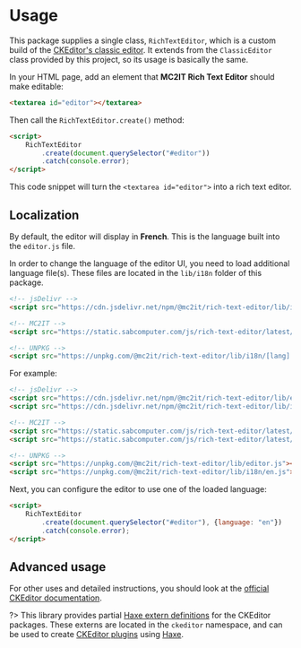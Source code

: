 # Usage
This package supplies a single class, `RichTextEditor`, which is a custom build of the [CKEditor's classic editor](https://ckeditor.com/docs/ckeditor5/latest/examples/builds/classic-editor.html).
It extends from the `ClassicEditor` class provided by this project, so its usage is basically the same.

In your HTML page, add an element that **MC2IT Rich Text Editor** should make editable:

```html
<textarea id="editor"></textarea>
```

Then call the `RichTextEditor.create()` method:

```html
<script>
	RichTextEditor
		.create(document.querySelector("#editor"))
		.catch(console.error);
</script>
```

This code snippet will turn the `<textarea id="editor">` into a rich text editor.

## Localization
By default, the editor will display in **French**. This is the language built into the `editor.js` file.

In order to change the language of the editor UI, you need to load additional language file(s).
These files are located in the `lib/i18n` folder of this package.

```html
<!-- jsDelivr -->
<script src="https://cdn.jsdelivr.net/npm/@mc2it/rich-text-editor/lib/i18n/[lang].js"></script>

<!-- MC2IT -->
<script src="https://static.sabcomputer.com/js/rich-text-editor/latest/i18n/[lang].js"></script>

<!-- UNPKG -->
<script src="https://unpkg.com/@mc2it/rich-text-editor/lib/i18n/[lang].js"></script>
```

For example:

```html
<!-- jsDelivr -->
<script src="https://cdn.jsdelivr.net/npm/@mc2it/rich-text-editor/lib/editor.js"></script>
<script src="https://cdn.jsdelivr.net/npm/@mc2it/rich-text-editor/lib/i18n/en.js"></script>

<!-- MC2IT -->
<script src="https://static.sabcomputer.com/js/rich-text-editor/latest/editor.js"></script>
<script src="https://static.sabcomputer.com/js/rich-text-editor/latest/i18n/en.js"></script>

<!-- UNPKG -->
<script src="https://unpkg.com/@mc2it/rich-text-editor/lib/editor.js"></script>
<script src="https://unpkg.com/@mc2it/rich-text-editor/lib/i18n/en.js"></script>
```

Next, you can configure the editor to use one of the loaded language:

```html
<script>
	RichTextEditor
		.create(document.querySelector("#editor"), {language: "en"})
		.catch(console.error);
</script>
```

## Advanced usage
For other uses and detailed instructions, you should look at the [official CKEditor documentation](https://ckeditor.com/docs/ckeditor5/latest).

?> This library provides partial [Haxe extern definitions](https://haxe.org/manual/lf-externs.html)
for the CKEditor packages. These externs are located in the `ckeditor` namespace, and can be used
to create [CKEditor plugins](https://ckeditor.com/docs/ckeditor5/latest/builds/guides/development/plugins.html)
using [Haxe](https://haxe.org).
